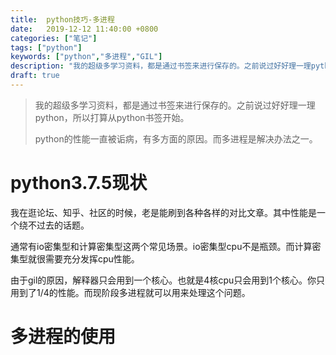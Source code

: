 ```yaml
---
title:  python技巧-多进程
date:   2019-12-12 11:40:00 +0800
categories: ["笔记"]
tags: ["python"]
keywords: ["python","多进程","GIL"]
description: "我的超级多学习资料，都是通过书签来进行保存的。之前说过好好理一理python，所以打算从python书签开始。python的性能一直被诟病，有多方面的原因。而多进程是解决办法之一"
draft: true
---
```


> 我的超级多学习资料，都是通过书签来进行保存的。之前说过好好理一理python，所以打算从python书签开始。
>
> python的性能一直被诟病，有多方面的原因。而多进程是解决办法之一。


python3.7.5现状
===

我在逛论坛、知乎、社区的时候，老是能刷到各种各样的对比文章。其中性能是一个绕不过去的话题。

通常有io密集型和计算密集型这两个常见场景。io密集型cpu不是瓶颈。而计算密集型就很需要充分发挥cpu性能。

由于gil的原因，解释器只会用到一个核心。也就是4核cpu只会用到1个核心。你只用到了1/4的性能。而现阶段多进程就可以用来处理这个问题。

多进程的使用
===

